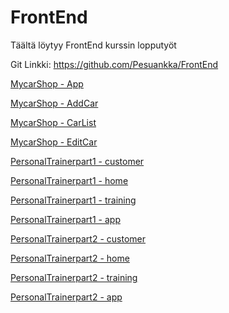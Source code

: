# FrontEnd
Täältä löytyy FrontEnd kurssin lopputyöt

Git Linkki: https://github.com/Pesuankka/FrontEnd

[MycarShop - App](/carshop/src/App.js)

[MycarShop - AddCar](/carshop/src/components/AddCar.js)

[MycarShop - CarList](/carshop/src/components/CarList.js)

[MycarShop - EditCar](/carshop/src/components/EditCar.js)

[PersonalTrainerpart1 - customer](/personaltrainer/src/components/customers.js)

[PersonalTrainerpart1 - home](/personaltrainer/src/components/home.js)

[PersonalTrainerpart1 - training](/personaltrainer/src/components/training.js)

[PersonalTrainerpart1 - app](/personaltrainer/src/App.js)

[PersonalTrainerpart2 - customer](/personaltrainer/src/components/customers.js)

[PersonalTrainerpart2 - home](/personaltrainer/src/components/home.js)

[PersonalTrainerpart2 - training](/personaltrainer/src/components/training.js)

[PersonalTrainerpart2 - app](/personaltrainer/src/App.js)
